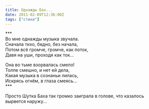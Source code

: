 ```yaml
---
title: Однажды Бах...
date: 2011-02-09T12:36:00Z
tags: ["стихи"]
---
```


\*\*\*   
Во мне однажды музыка звучала.  
Сначала тихо, бедно, без начала,  
Потом всё громче, громче, как поток,  
Давя на уши, проходя как ток...

Она во тьме взорвалась смело!  
Толпе смешно, и нет ей дела,  
Какая музыка в сознаньи лилась,  
Искрясь огнём, в глаза смеясь...  
\*\*\*

Просто Шутка Баха так громко заиграла в голове, что казалось вырвется наружу...  
